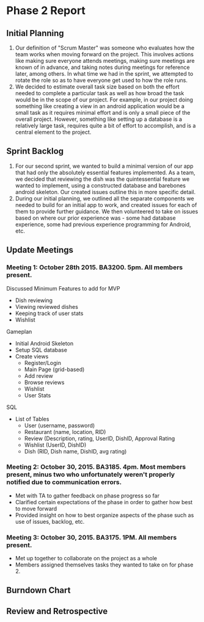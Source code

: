 # Phase 2 Report

## Initial Planning

1. Our definition of "Scrum Master" was someone who evaluates how the team works when moving forward on the project. This involves actions like making sure everyone attends meetings, making sure meetings are known of in advance, and taking notes during meetings for reference later, among others. In what time we had in the sprint, we attempted to rotate the role so as to have everyone get used to how the role runs.
2. We decided to estimate overall task size based on both the effort needed to complete a particular task as well as how broad the task would be in the scope of our project. For example, in our project doing something like creating a view in an android application would be a small task as it requires minimal effort and is only a small piece of the overall project. However, something like setting up a database is a relatively large task, requires quite a bit of effort to accomplish, and is a central element to the project. 

## Sprint Backlog
1. For our second sprint, we wanted to build a minimal version of our app that had only the absolutely essential features implemented. As a team, we decided that reviewing the dish was the quintessential feature we wanted to implement, using a constructed database and barebones android skeleton. Our created issues outline this in more specific detail.
2. During our initial planning, we outlined all the separate components we needed to build for an initial app to work, and created issues for each of them to provide further guidance. We then volunteered to take on issues based on where our prior experience was - some had database experience, some had previous experience programming for Android, etc. 

## Update Meetings

### Meeting 1: October 28th 2015. BA3200. 5pm. All members present. 

Discussed Minimum Features to add for MVP
- Dish reviewing
- Viewing reviewed dishes
- Keeping track of user stats
- Wishlist

Gameplan
- Initial Android Skeleton
- Setup SQL database
- Create views
    - Register/Login
    - Main Page (grid-based)
    - Add review
    - Browse reviews
    - Wishlist
    - User Stats

SQL
- List of Tables
    - User (username, password)
    - Restaurant (name, location, RID)
    - Review (Description, rating, UserID, DishID, Approval Rating
    - Wishlist (UserID, DishID)
    - Dish (RID, Dish name, DishID, avg rating)

### Meeting 2: October 30, 2015. BA3185. 4pm. Most members present, minus two who unfortunately weren't properly notified due to communication errors. 
- Met with TA to gather feedback on phase progress so far
- Clarified certain expectations of the phase in order to gather how best to move forward
- Provided insight on how to best organize aspects of the phase such as use of issues, backlog, etc. 

### Meeting 3: October 30, 2015. BA3175. 1PM. All members present. 
- Met up together to collaborate on the project as a whole
- Members assigned themselves tasks they wanted to take on for phase 2. 

## Burndown Chart

## Review and Retrospective
